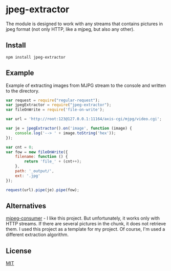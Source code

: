 
jpeg-extractor
==================
  
The module is designed to work with any streams that contains pictures in jpeg format (not only HTTP, like a mjpeg, but also any other).
    
Install
-------------

```
npm install jpeg-extractor
```
  
Example
--------------

Example of extracting images from MJPG stream to the console and written to the directory.
```javascript
var request = require("regular-request");
var jpegExtractor = require("jpeg-extractor");
var fileOnWrite = require('file-on-write');

var url = 'http://root:123@127.0.0.1:11164/axis-cgi/mjpg/video.cgi';

var je = jpegExtractor().on('image', function (image) {
    console.log('--> ' + image.toString('hex'));
});

var cnt = 0;
var fow = new fileOnWrite({
    filename: function () {
        return 'file_' + (cnt++);
    },
    path: '_output/',
    ext: '.jpg'
});

request(url).pipe(je).pipe(fow);
```


Alternatives
-------------

[mjpeg-consumer](https://github.com/mmaelzer/mjpeg-consumer.git) - I like this project. But unfortunately, it works only with HTTP streams. 
If there are several pictures in the chunk, it does not retrieve them. 
I used this project as a template for my project. Of course, I'm used a different extraction algorithm.


License
-------------
 
 [MIT](LICENSE)
 
